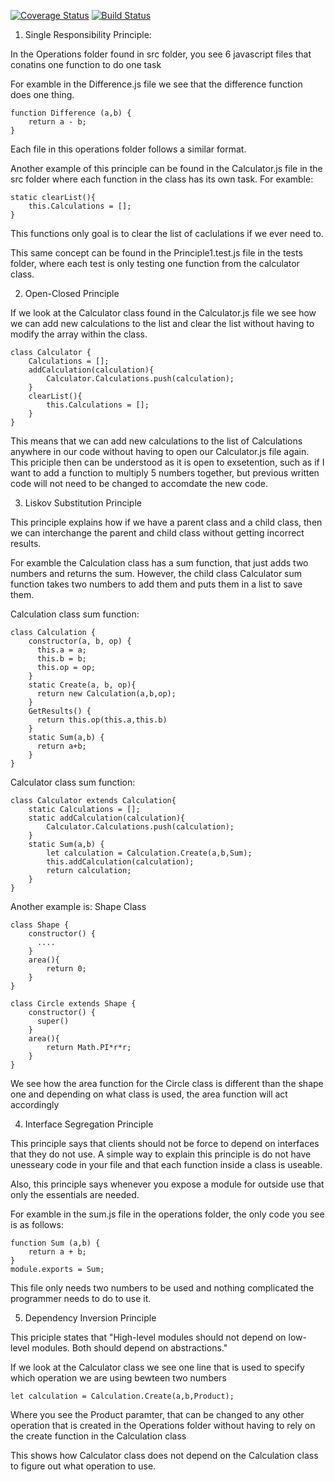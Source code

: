 [![Coverage Status](https://coveralls.io/repos/github/AbakirH/Abakir_Hanna_IS219_StatisticsProject/badge.svg?branch=master)](https://coveralls.io/github/AbakirH/Abakir_Hanna_IS219_StatisticsProject?branch=master)
[![Build Status](https://travis-ci.com/AbakirH/Abakir_Hanna_IS219_StatisticsProject.svg?branch=master)](https://travis-ci.com/github/AbakirH/Abakir_Hanna_IS219_StatisticsProject)


1. Single Responsibility Principle:

In the Operations folder found in src folder, you see 6 javascript files that conatins one function to do one task

For examble in the Difference.js file we see that the difference function does one thing.
```
function Difference (a,b) {
    return a - b;
}
```
Each file in this operations folder follows a similar format.

Another example of this principle can be found in the Calculator.js file in the src folder where each function in the class has its own task.
For examble: 
```
static clearList(){
    this.Calculations = [];
}
```
This functions only goal is to clear the list of caclulations if we ever need to.

This same concept can be found in the Principle1.test.js file in the tests folder, where each test is only testing one function from the calculator class.

2. Open-Closed Principle

If we look at the Calculator class found in the Calculator.js file we see how we can add new calculations to the list and clear the list without having to modify the array within the class.

```
class Calculator {
    Calculations = [];
    addCalculation(calculation){
        Calculator.Calculations.push(calculation);
    }
    clearList(){
        this.Calculations = [];
    }
}
```

This means that we can add new calculations to the list of Calculations anywhere in our code without having to open our Calculator.js file again. This priciple then can be understood as it is open to exsetention, such as if I want to add a function to multiply 5 numbers together, but previous written code will not need to be changed to accomdate the new code.

3. Liskov Substitution Principle

This principle explains how if we have a parent class and a child class, then we can interchange the parent and child class without getting incorrect results.

For examble the Calculation class has a sum function, that just adds two numbers and returns the sum. However, the child class Calculator sum function takes two numbers to add them and puts them in a list to save them.

Calculation class sum function:
```
class Calculation {
    constructor(a, b, op) {
      this.a = a;
      this.b = b;
      this.op = op;
    }
    static Create(a, b, op){
      return new Calculation(a,b,op);
    }
    GetResults() {
      return this.op(this.a,this.b)
    }
    static Sum(a,b) {
      return a+b;
    }
}
```

Calculator class sum function:
```
class Calculator extends Calculation{
    static Calculations = [];
    static addCalculation(calculation){
        Calculator.Calculations.push(calculation);
    }
    static Sum(a,b) {
        let calculation = Calculation.Create(a,b,Sum);
        this.addCalculation(calculation);
        return calculation;
    }
}
```

Another example is: 
Shape Class
```
class Shape {
    constructor() {
      ....
    }
    area(){
        return 0;
    }
}
```
```
class Circle extends Shape {
    constructor() {
      super()
    }
    area(){
        return Math.PI*r*r;
    }
}
```
We see how the area function for the Circle class is different than the shape one and depending on what class is used, the area function will act accordingly  

4. Interface Segregation Principle

This principle says that clients should not be force to depend on interfaces that they do not use. A simple way to explain this principle is do not have unesseary code in your file and that each function inside a class is useable.

Also, this principle says whenever you expose a module for outside use that only the essentials are needed.

For examble in the sum.js file in the operations folder, the only code you see is as follows:
```
function Sum (a,b) {
    return a + b;
}
module.exports = Sum;
```
This file only needs two numbers to be used and nothing complicated the programmer needs to do to use it.

5. Dependency Inversion Principle

This priciple states that "High-level modules should not depend on low-level modules. Both should depend on abstractions."

If we look at the Calculator class we see one line that is used to specify which operation we are using bewteen two numbers

```
let calculation = Calculation.Create(a,b,Product);
```
Where you see the Product paramter, that can be changed to any other operation that is created in the Operations folder without having to rely on the create function in the Calculation class

This shows how Calculator class does not depend on the Calculation class to figure out what operation to use.
